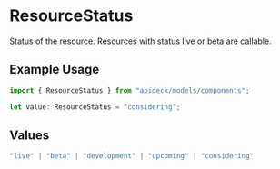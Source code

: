 # ResourceStatus

Status of the resource. Resources with status live or beta are callable.

## Example Usage

```typescript
import { ResourceStatus } from "apideck/models/components";

let value: ResourceStatus = "considering";
```

## Values

```typescript
"live" | "beta" | "development" | "upcoming" | "considering"
```